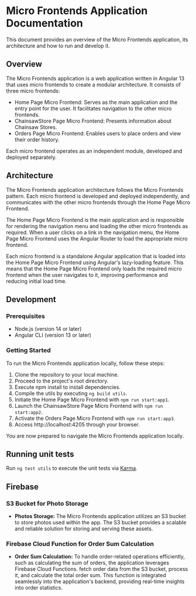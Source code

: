 Micro Frontends Application Documentation
=========================================

This document provides an overview of the Micro Frontends application, its architecture and how to run and develop it.

Overview
--------

The Micro Frontends application is a web application written in Angular 13 that uses micro frontends to create a modular architecture. It consists of three micro frontends:

-   Home Page Micro Frontend: Serves as the main application and the entry point for the user. It facilitates navigation to the other micro frontends.
-   ChainsawStore Page Micro Frontend: Presents information about Chainsaw Stores.
-   Orders Page Micro Frontend: Enables users to place orders and view their order history.

Each micro frontend operates as an independent module, developed and deployed separately.

Architecture
------------

The Micro Frontends application architecture follows the Micro Frontends pattern. Each micro frontend is developed and deployed independently, and communicates with the other micro frontends through the Home Page Micro Frontend.

The Home Page Micro Frontend is the main application and is responsible for rendering the navigation menu and loading the other micro frontends as required. When a user clicks on a link in the navigation menu, the Home Page Micro Frontend uses the Angular Router to load the appropriate micro frontend.

Each micro frontend is a standalone Angular application that is loaded into the Home Page Micro Frontend using Angular's lazy-loading feature. This means that the Home Page Micro Frontend only loads the required micro frontend when the user navigates to it, improving performance and reducing initial load time.

Development
-----------

### Prerequisites

-   Node.js (version 14 or later)
-   Angular CLI (version 13 or later)

### Getting Started

To run the Micro Frontends application locally, follow these steps:

1. Clone the repository to your local machine.
2. Proceed to the project's root directory.
3. Execute npm install to install dependencies.
4. Compile the utils by executing `ng build utils`.
5. Initiate the Home Page Micro Frontend with `npm run start:app1`.
6. Launch the ChainsawStore Page Micro Frontend with `npm run start:app2`.
7. Activate the Orders Page Micro Frontend with `npm run start:app3`.
8. Access http://localhost:4205 through your browser.

You are now prepared to navigate the Micro Frontends application locally.

## Running unit tests

Run `ng test utils` to execute the unit tests via [Karma](https://karma-runner.github.io).

## Firebase

### S3 Bucket for Photo Storage

- **Photos Storage:** The Micro Frontends application utilizes an S3 bucket to store photos used within the app. The S3 bucket provides a scalable and reliable solution for storing and serving these assets.

### Firebase Cloud Function for Order Sum Calculation

- **Order Sum Calculation:** To handle order-related operations efficiently, such as calculating the sum of orders, the application leverages Firebase Cloud Functions. fetch order data from the S3 bucket, process it, and calculate the total order sum. This function is integrated seamlessly into the application's backend, providing real-time insights into order statistics.


